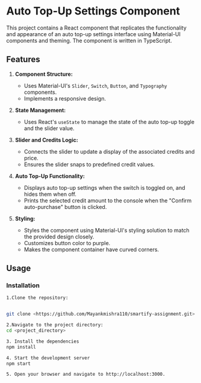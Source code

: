 # Auto Top-Up Settings Component

This project contains a React component that replicates the functionality and appearance of an auto top-up settings interface using Material-UI components and theming. The component is written in TypeScript.

## Features

1. **Component Structure:**

   - Uses Material-UI's `Slider`, `Switch`, `Button`, and `Typography` components.
   - Implements a responsive design.

2. **State Management:**

   - Uses React's `useState` to manage the state of the auto top-up toggle and the slider value.

3. **Slider and Credits Logic:**

   - Connects the slider to update a display of the associated credits and price.
   - Ensures the slider snaps to predefined credit values.

4. **Auto Top-Up Functionality:**

   - Displays auto top-up settings when the switch is toggled on, and hides them when off.
   - Prints the selected credit amount to the console when the "Confirm auto-purchase" button is clicked.

5. **Styling:**
   - Styles the component using Material-UI's styling solution to match the provided design closely.
   - Customizes button color to purple.
   - Makes the component container have curved corners.

## Usage

### Installation
```bash
1.Clone the repository:


git clone <https://github.com/Mayankmishra110/smartify-assignment.git>

2.Navigate to the project directory:
cd <project_directory>

3. Install the dependencies
npm install

4. Start the development server
npm start

5. Open your browser and navigate to http://localhost:3000.
```
